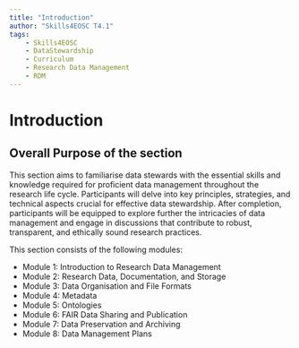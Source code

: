 ```yaml
---
title: "Introduction"
author: "Skills4EOSC T4.1"
tags:
    - Skills4EOSC
    - DataStewardship
    - Curriculum
    - Research Data Management
    - RDM
---
```


# Introduction


## Overall Purpose of the section

This section aims to familiarise data stewards with the essential skills and knowledge required for proficient data management throughout the research life cycle. Participants will delve into key principles, strategies, and technical aspects crucial for effective data stewardship. After completion, participants will be equipped to explore further the intricacies of data management and engage in discussions that contribute to robust, transparent, and ethically sound research practices.

This section consists of the following modules:

- Module 1: Introduction to Research Data Management
- Module 2: Research Data, Documentation, and Storage
- Module 3: Data Organisation and File Formats
- Module 4: Metadata
- Module 5: Ontologies
- Module 6: FAIR Data Sharing and Publication
- Module 7: Data Preservation and Archiving
- Module 8: Data Management Plans
